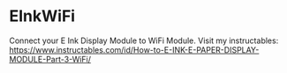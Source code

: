 # EInkWiFi
Connect your E Ink Display Module to WiFi Module.
Visit my instructables: https://www.instructables.com/id/How-to-E-INK-E-PAPER-DISPLAY-MODULE-Part-3-WiFi/ 
